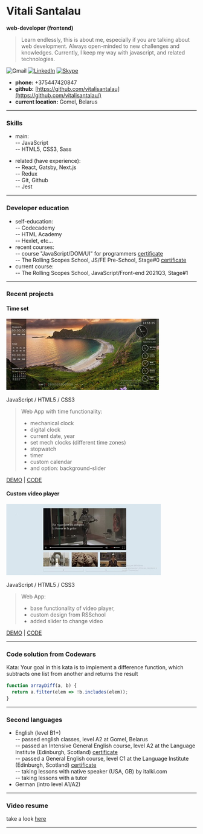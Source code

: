 
# Vitali Santalau
**web-developer (frontend)**
 
> Learn endlessly, this is about me, especially if you are talking about web 
> development. Always open-minded to new challenges and knowledges. Currently, I 
> keep my way with javascript, and related technologies.
 
![Gmail](https://img.shields.io/badge/v.santalau@gmail.com-D14836?style=for-the-badge&logo=gmail&logoColor=white) [![LinkedIn](https://img.shields.io/badge/Linkedin-%230077B5.svg?style=for-the-badge&logo=linkedin&logoColor=white)](https://www.linkedin.com/in/vitali-santalau-3334b91ba) [![Skype](https://img.shields.io/badge/skype-%2300AFF0.svg?style=for-the-badge&logo=Skype&logoColor=white)](https://join.skype.com/invite/JGZabnC6xj0i)

- **phone:** +375447420847
- **github:** [https://github.com/vitalisantalau](https://github.com/vitalisantalau/)
- **current location:** Gomel, Belarus

***

### Skills

- main:   
-- JavaScript    
-- HTML5, CSS3, Sass    

- related (have experience):  
-- React, Gatsby, Next.js    
-- Redux    
-- Git, Github     
-- Jest    

---

### Developer education

- self-education:    
-- Codecademy    
-- HTML Academy    
-- Hexlet, etc...      
- recent courses:    
-- course "JavaScript/DOM/UI" for programmers [certificate](https://vitalisantalau.github.io/cv/assets/certificates/JavaScript-DOM-UI.jpg)         
-- The Rolling Scopes School, JS/FE Pre-School, Stage#0 [certificate](https://vitalisantalau.github.io/cv/assets/certificates/rsshool-stage0.pdf)    
- current course:    
-- The Rolling Scopes School, JavaScript/Front-end 2021Q3, Stage#1      

---

### Recent projects

#### Time set

![time-set-image](/assets/images/timeset-cut.jpg)

JavaScript / HTML5 / CSS3       

> Web App with time functionality: 
> - mechanical clock 
> - digital clock 
> - current date, year 
> - set mech clocks (different time zones)
> - stopwatch
> - timer
> - custom calendar
> - and option: background-slider

[DEMO](https://vitalisantalau.github.io/Time-set/) | [CODE](https://github.com/VitaliSantalau/Time-set)

#### Custom video player

![custom-video-player](/assets/images/video-player-cut.jpg)

JavaScript / HTML5 / CSS3    

> Web App:
> -  base functionality of video player, 
> - custom design from RSSchool
> - added slider to change video

[DEMO](https://vitalisantalau.github.io/Video-player/) | [CODE](https://github.com/VitaliSantalau/Video-player)

---

### Code solution from Codewars

Kata: Your goal in this kata is to implement a difference function, which subtracts one list from another and returns the result

```javascript
function arrayDiff(a, b) {
  return a.filter(elem => !b.includes(elem));  
}
```

---

### Second languages

- English (level B1+)    
-- passed english classes, level A2 at Gomel, Belarus      
-- passed an Intensive General English course, level A2 at the Language Institute (Edinburgh, Scotland) [certificate](https://vitalisantalau.github.io/cv/assets/certificates/Language-Institute-%20Edinburgh-2018.jpg)  
-- passed a General English course, level C1 at the Language Institute (Edinburgh, Scotland) [certificate](https://vitalisantalau.github.io/cv/assets/certificates/Language-Institute-Edinbirgh-2020.jpg)  
-- taking lessons with native speaker (USA, GB) by italki.com  
-- taking lessons with a tutor  
- German (intro level A1/A2)  

---

### Video resume

take a look [here](https://youtu.be/D7Rhg5A2Whg)

***